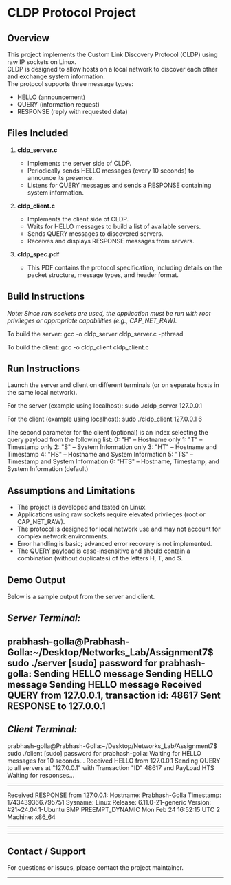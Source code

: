 CLDP Protocol Project
=====================

Overview
--------
This project implements the Custom Link Discovery Protocol (CLDP) using raw IP sockets on Linux.  
CLDP is designed to allow hosts on a local network to discover each other and exchange system information.  
The protocol supports three message types:
  - HELLO (announcement)
  - QUERY (information request)
  - RESPONSE (reply with requested data)

Files Included
--------------
1. **cldp_server.c**  
   - Implements the server side of CLDP.
   - Periodically sends HELLO messages (every 10 seconds) to announce its presence.
   - Listens for QUERY messages and sends a RESPONSE containing system information.

2. **cldp_client.c**  
   - Implements the client side of CLDP.
   - Waits for HELLO messages to build a list of available servers.
   - Sends QUERY messages to discovered servers.
   - Receives and displays RESPONSE messages from servers.

3. **cldp_spec.pdf**  
   - This PDF contains the protocol specification, including details on the packet structure, message types, and header format.

Build Instructions
------------------
*Note: Since raw sockets are used, the application must be run with root privileges or appropriate capabilities (e.g., CAP_NET_RAW).*

To build the server:
    gcc -o cldp_server cldp_server.c -pthread

To build the client:
    gcc -o cldp_client cldp_client.c

Run Instructions
----------------
Launch the server and client on different terminals (or on separate hosts in the same local network).

For the server (example using localhost):
    sudo ./cldp_server 127.0.0.1

For the client (example using localhost):
    sudo ./cldp_client 127.0.0.1 6

The second parameter for the client (optional) is an index selecting the query payload from the following list:
    0: "H"   – Hostname only
    1: "T"   – Timestamp only
    2: "S"   – System Information only
    3: "HT"  – Hostname and Timestamp
    4: "HS"  – Hostname and System Information
    5: "TS"  – Timestamp and System Information
    6: "HTS" – Hostname, Timestamp, and System Information (default)

Assumptions and Limitations
---------------------------
- The project is developed and tested on Linux.
- Applications using raw sockets require elevated privileges (root or CAP_NET_RAW).
- The protocol is designed for local network use and may not account for complex network environments.
- Error handling is basic; advanced error recovery is not implemented.
- The QUERY payload is case-insensitive and should contain a combination (without duplicates) of the letters H, T, and S.

Demo Output
-----------
Below is a sample output from the server and client.

_Server Terminal:_
--------------------------------------
prabhash-golla@Prabhash-Golla:~/Desktop/Networks_Lab/Assignment7$ sudo ./server
[sudo] password for prabhash-golla: 
Sending HELLO message
Sending HELLO message
Sending HELLO message
Received QUERY from 127.0.0.1, transaction id: 48617
Sent RESPONSE to 127.0.0.1
--------------------------------------

_Client Terminal:_
--------------------------------------
prabhash-golla@Prabhash-Golla:~/Desktop/Networks_Lab/Assignment7$ sudo ./client
[sudo] password for prabhash-golla: 
Waiting for HELLO messages for 10 seconds...
Received HELLO from 127.0.0.1
Sending QUERY to all servers at "127.0.0.1" with Transaction "ID" 48617 and PayLoad HTS
Waiting for responses...
______________________________________________________________________________

Received RESPONSE from 127.0.0.1:
Hostname: Prabhash-Golla
Timestamp: 1743439366.795751
Sysname: Linux
Release: 6.11.0-21-generic
Version: #21~24.04.1-Ubuntu SMP PREEMPT_DYNAMIC Mon Feb 24 16:52:15 UTC 2
Machine: x86_64
______________________________________________________________________________
--------------------------------------

Contact / Support
-----------------
For questions or issues, please contact the project maintainer.

------------------------------------------------------------
